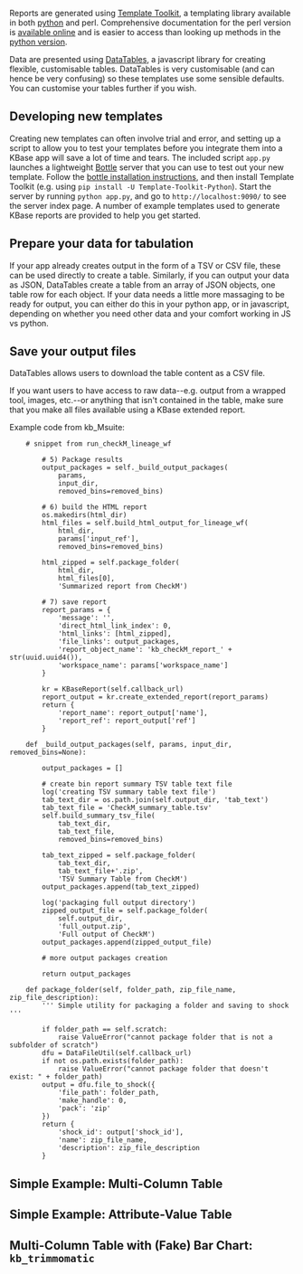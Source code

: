 
Reports are generated using [Template Toolkit](http://www.template-toolkit.org), a templating library available in both [python](https://github.com/lmr/Template-Toolkit-Python) and perl. Comprehensive documentation for the perl version is [available
online](http://www.template-toolkit.org/docs/manual/index.html) and is easier to access
than looking up methods in the [python
version](https://github.com/lmr/Template-Toolkit-Python).

Data are presented using [DataTables](https://datatables.net), a javascript library for creating flexible, customisable tables. DataTables is very customisable (and can hence be very confusing) so these templates use some sensible defaults. You can customise your tables further if you wish.

## Developing new templates

Creating new templates can often involve trial and error, and setting up a script to allow you to test your templates before you integrate them into a KBase app will save a lot of time and tears. The included script `app.py` launches a lightweight [Bottle](https://bottlepy.org/) server that you can use to test out your new template. Follow the [bottle installation instructions](https://bottlepy.org/docs/0.12/tutorial.html#installation), and then install Template Toolkit (e.g. using `pip install -U Template-Toolkit-Python`). Start the server by running `python app.py`, and go to `http://localhost:9090/` to see the server index page. A number of example templates used to generate KBase reports are provided to help you get started.



## Prepare your data for tabulation

If your app already creates output in the form of a TSV or CSV file, these can be used directly to create a table. Similarly, if you can output your data as JSON, DataTables create a table from an array of JSON objects, one table row for each object. If your data needs a little more massaging to be ready for output, you can either do this in your python app, or in javascript, depending on whether you need other data and your comfort working in JS vs python.

## Save your output files

DataTables allows users to download the table content as a CSV file.

If you want users to have access to raw data--e.g. output from a wrapped tool, images, etc.--or anything that isn't contained in the table, make sure that you make all files available using a KBase extended report.

Example code from kb_Msuite:

```
    # snippet from run_checkM_lineage_wf

        # 5) Package results
        output_packages = self._build_output_packages(
            params,
            input_dir,
            removed_bins=removed_bins)

        # 6) build the HTML report
        os.makedirs(html_dir)
        html_files = self.build_html_output_for_lineage_wf(
            html_dir,
            params['input_ref'],
            removed_bins=removed_bins)

        html_zipped = self.package_folder(
            html_dir,
            html_files[0],
            'Summarized report from CheckM')

        # 7) save report
        report_params = {
            'message': '',
            'direct_html_link_index': 0,
            'html_links': [html_zipped],
            'file_links': output_packages,
            'report_object_name': 'kb_checkM_report_' + str(uuid.uuid4()),
            'workspace_name': params['workspace_name']
        }

        kr = KBaseReport(self.callback_url)
        report_output = kr.create_extended_report(report_params)
        return {
            'report_name': report_output['name'],
            'report_ref': report_output['ref']
        }

```

```
    def _build_output_packages(self, params, input_dir, removed_bins=None):

        output_packages = []

        # create bin report summary TSV table text file
        log('creating TSV summary table text file')
        tab_text_dir = os.path.join(self.output_dir, 'tab_text')
        tab_text_file = 'CheckM_summary_table.tsv'
        self.build_summary_tsv_file(
            tab_text_dir,
            tab_text_file,
            removed_bins=removed_bins)

        tab_text_zipped = self.package_folder(
            tab_text_dir,
            tab_text_file+'.zip',
            'TSV Summary Table from CheckM')
        output_packages.append(tab_text_zipped)

        log('packaging full output directory')
        zipped_output_file = self.package_folder(
            self.output_dir,
            'full_output.zip',
            'Full output of CheckM')
        output_packages.append(zipped_output_file)

        # more output packages creation

        return output_packages

    def package_folder(self, folder_path, zip_file_name, zip_file_description):
        ''' Simple utility for packaging a folder and saving to shock '''

        if folder_path == self.scratch:
            raise ValueError("cannot package folder that is not a subfolder of scratch")
        dfu = DataFileUtil(self.callback_url)
        if not os.path.exists(folder_path):
            raise ValueError("cannot package folder that doesn't exist: " + folder_path)
        output = dfu.file_to_shock({
            'file_path': folder_path,
            'make_handle': 0,
            'pack': 'zip'
        })
        return {
            'shock_id': output['shock_id'],
            'name': zip_file_name,
            'description': zip_file_description
        }
```

## Simple Example: Multi-Column Table




## Simple Example: Attribute-Value Table



## Multi-Column Table with (Fake) Bar Chart: `kb_trimmomatic`




